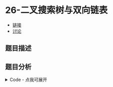 # 26-二叉搜索树与双向链表

- [链接](https://www.nowcoder.com/practice/947f6eb80d944a84850b0538bf0ec3a5)
- [讨论](https://www.nowcoder.com/questionTerminal/947f6eb80d944a84850b0538bf0ec3a5)

## 题目描述

## 题目分析

<details>
<summary>Code - 点我可展开</summary>

<<<@/books/code/jz/26.cpp

</details>

